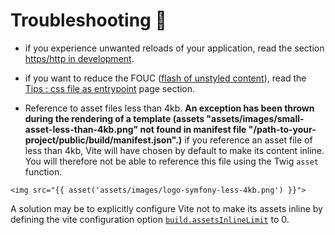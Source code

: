 # Troubleshooting 🧐

- if you experience unwanted reloads of your application, read the section [https/http in development](#https--http-in-development).

- if you want to reduce the FOUC ([flash of unstyled content](https://en.wikipedia.org/wiki/Flash_of_unstyled_content)), read the [Tips : css file as entrypoint](/guide/tips#css-files-as-entrypoint) page section.

- Reference to asset files less than 4kb. **An exception has been thrown during the rendering of a template (assets "assets/images/small-asset-less-than-4kb.png" not found in manifest file "/path-to-your-project/public/build/manifest.json".)** if you reference an asset file of less than 4kb, Vite will have chosen by default to make its content inline. You will therefore not be able to reference this file using the Twig `asset` function.

```twig
<img src="{{ asset('assets/images/logo-symfony-less-4kb.png') }}">
```
A solution may be to explicitly configure Vite not to make its assets inline by defining the vite configuration option [`build.assetsInlineLimit`](https://vitejs.dev/config/build-options.html#build-assetsinlinelimit) to 0.
